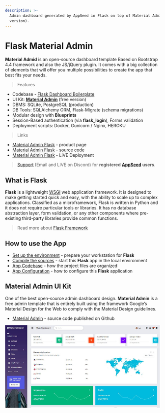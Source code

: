 ```yaml
---
description: >-
  Admin dashboard generated by AppSeed in Flask on top of Material Admin (free
  version).
---
```


# Flask Material Admin

**Material Admid** is an open-source dashboard template Based on Bootstrap 4.4 framework and also the JS/jQuery plugin. It comes with a big collection of elements that will offer you multiple possibilities to create the app that best fits your needs.

> Features

* Codebase - [Flask Dashboard Boilerplate](../../boilerplate-code/flask-dashboard.md)
* UI Kit: [**Material Admin**](https://github.com/BootstrapDash/Material-Admin) (free version)
* DBMS: SQLite, PostgreSQL (production)
* DB Tools: SQLAlchemy ORM, Flask-Migrate (schema migrations)
* Modular design with **Blueprints**
* Session-Based authentication (via **flask\_login**), Forms validation
* Deployment scripts: Docker, Gunicorn / Nginx, HEROKU

> Links

* [Material Admin Flask](https://appseed.us/admin-dashboards/flask-dashboard-admin-material) - product page
* [Material Admin Flask](https://github.com/app-generator/flask-dashboard-material-admin) - source code
* [Material Admin Flask](https://flask-dashboard-material-admin.appseed.us/) - LIVE Deployment

> [Support](https://appseed.us/support) (Email and LIVE on Discord) for **registered** [**AppSeed**](https://appseed.us/) **users**.


## What is Flask

**Flask** is a lightweight [WSGI](../../content/what-is/wsgi.md) web application framework. It is designed to make getting started quick and easy, with the ability to scale up to complex applications. Classified as a microframework, Flask is written in Python and it does not require particular tools or libraries. It has no database abstraction layer, form validation, or any other components where pre-existing third-party libraries provide common functions.

> Read more about [Flask Framework](../../content/what-is/flask.md)



## How to use the App

* [Set up the environment](../../boilerplate-code/flask-dashboard.md#environment) - prepare your workstation for **Flask**
* [Compile the sources](../../boilerplate-code/flask-dashboard.md#build-the-app-1) - start this **Flask** app in the local environment
* [App Codebase](../../boilerplate-code/flask-dashboard.md#app-codebase) - how the project files are organized
* [App Configuration](../../boilerplate-code/flask-dashboard.md#app-configuration) - how to configure this **Flask** application



## Material Admin UI Kit

One of the best open-source admin dashboard design. **Material Admin** is a free admin template that is entirely built using the framework Google’s Material Design for the Web to comply with the Material Design guidelines.

* [Material Admin](https://github.com/BootstrapDash/Material-Admin) - source code published on Github

![Material Admin - Open-source Bootstrap Template.](../../.gitbook/assets/material-admin-bootstrap.jpg)

